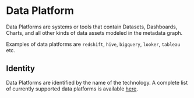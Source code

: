 # Data Platform

Data Platforms are systems or tools that contain Datasets, Dashboards, Charts, and all other kinds of data assets modeled in the metadata graph.

Examples of data platforms are `redshift`, `hive`, `bigquery`, `looker`, `tableau` etc.

## Identity

Data Platforms are identified by the name of the technology. A complete list of currently supported data platforms is available [here](https://github.com/datahub-project/datahub/blob/master/metadata-service/configuration/src/main/resources/bootstrap_mcps/data-platforms.yaml).
